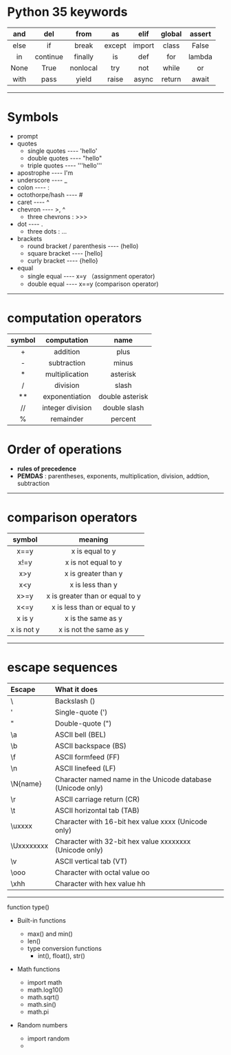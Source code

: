 # **Python 35 keywords**

 and   |   del    | from     | as     |  elif  | global | assert
|:---: | :---:    |:---:     |:---:   |:---:   |:---:   |:---: |   
 else  |   if     | break    | except | import | class  | False    
 in    | continue | finally  | is     | def    | for    | lambda  
 None  |   True   | nonlocal | try    | not    | while  | or        
 with  |  pass    | yield    | raise  | async  | return | await

-----------------------------------

# Symbols

* prompt 
* quotes
   * single quotes ---- 'hello'
   * double quotes ---- "hello"
   * triple quotes ---- '''hello'''   
* apostrophe ---- I'm
* underscore ---- _
* colon ---- :
* octothorpe/hash ---- #
* caret ---- ^
* chevron ---- >, ^
   * three chevrons : >>>
* dot ---- .
   * three dots : ...
* brackets
   * round bracket / parenthesis ---- (hello)
   * square bracket ---- [hello]
   * curly bracket ---- {hello}
* equal 
   * single equal ---- x=y （assignment operator)
   * double equal ---- x==y  (comparison operator)

--------------------------------
# computation operators

|symbol | computation      | name            |
| :---: | :---:            | :---:           |
|+      | addition         | plus            |
|-      | subtraction      | minus           |
|*      | multiplication   | asterisk        |
|/      | division         | slash           |
|**     | exponentiation   | double asterisk |
|//     | integer division | double slash    |
|%      | remainder        | percent         |


# Order of operations

* **rules of precedence**
* **PEMDAS** : parentheses, exponents, multiplication, division, addtion, subtraction

----------------
# comparison operators

|symbol    | meaning
| :---:    | :---:       |
|x==y      |x is equal to y
|x!=y      |x is not equal to y
|x>y       |x is greater than y
|x<y       |x is less than y
|x>=y      |x is greater than or equal to y
|x<=y      |x is less than or equal to y
|x is y    |x is the same as y
|x is not y|x is not the same as y

-----------------------
#  escape sequences
   
Escape | What it does
|:---|:---|
\\ | Backslash (\)
\' | Single-quote (')
\" | Double-quote (")   
\a | ASCII bell (BEL)
\b | ASCII backspace (BS)
\f | ASCII formfeed (FF)
\n | ASCII linefeed (LF)
\N{name} | Character named name in the Unicode database (Unicode only) 
\r | ASCII carriage return (CR)
\t | ASCII horizontal tab (TAB)
\uxxxx | Character with 16-bit hex value xxxx (Unicode only) 
\Uxxxxxxxx | Character with 32-bit hex value xxxxxxxx (Unicode  only) 
\v | ASCII vertical tab (VT)
\ooo | Character with octal value oo
\xhh | Character with hex value hh

--------------------

function
type()

* Built-in functions
   * max() and min()
   * len()
   * type conversion functions
      * int(), float(), str()
   
* Math functions
   * import math
   * math.log10()
   * math.sqrt()
   * math.sin()
   * math.pi
   
* Random numbers
   * import random
   * 
